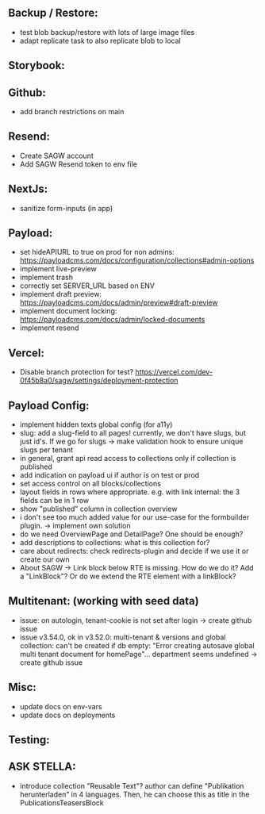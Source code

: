 Backup / Restore:
-----------------
- test blob backup/restore with lots of large image files
- adapt replicate task to also replicate blob to local

Storybook:
----------

Github:
-------
- add branch restrictions on main

Resend:
-------
- Create SAGW account
- Add SAGW Resend token to env file

NextJs:
-------
- sanitize form-inputs (in app)

Payload:
--------
- set hideAPIURL to true on prod for non admins: https://payloadcms.com/docs/configuration/collections#admin-options
- implement live-preview
- implement trash
- correctly set SERVER_URL based on ENV
- implement draft preview: https://payloadcms.com/docs/admin/preview#draft-preview
- implement document locking: https://payloadcms.com/docs/admin/locked-documents
- implement resend

Vercel:
--------
- Disable branch protection for test? https://vercel.com/dev-0f45b8a0/sagw/settings/deployment-protection

Payload Config:
--------
- implement hidden texts global config (for a11y)
- slug: add a slug-field to all pages! currently, we don't have slugs, but just id's. If we go for slugs -> make validation hook to ensure unique slugs per tenant
- in general, grant api read access to collections only if collection is published
- add indication on payload ui if author is on test or prod
- set access control on all blocks/collections
- layout fields in rows where appropriate. e.g. with link internal: the 3 fields can be in 1 row
- show "published" column in collection overview
- i don't see too much added value for our use-case for the formbuilder plugin. -> implement own solution
- do we need OverviewPage and DetailPage? One should be enough?
- add descriptions to collections: what is this collection for?
- care about redirects: check redirects-plugin and decide if we use it or create our own
- About SAGW -> Link block below RTE is missing. How do we do it? Add a "LinkBlock"? Or do we extend the RTE element with a linkBlock?

Multitenant: (working with seed data)
--------
- issue: on autologin, tenant-cookie is not set after login -> create github issue
- issue v3.54.0, ok in v3.52.0: multi-tenant & versions and global collection: can't be created if db empty: "Error creating autosave global multi tenant document for homePage"... department seems undefined -> create github issue

Misc:
--------
- update docs on env-vars
- update docs on deployments

Testing:
-------

ASK STELLA:
-------
- introduce collection "Reusable Text"? author can define "Publikation herunterladen" in 4 languages. Then, he can choose this as title in the PublicationsTeasersBlock